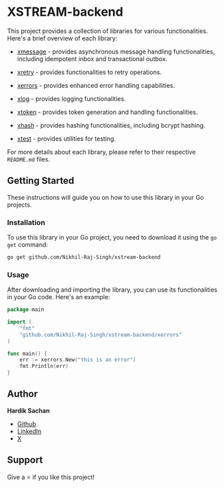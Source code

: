 # XSTREAM-backend

This project provides a collection of libraries for various functionalities. Here's a brief overview of each library:

- [xmessage](xmessage/README.md) - provides asynchronous message handling functionalities, including idempotent inbox and transactional outbox.

- [xretry](xretry/README.md) - provides functionalities to retry operations.

- [xerrors](xerrors/README.md) - provides enhanced error handling capabilities.

- [xlog](xlog/README.md) - provides logging functionalities.

- [xtoken](xtoken/README.md) - provides token generation and handling functionalities.

- [xhash](xhash/README.md) - provides hashing functionalities, including bcrypt hashing.

- [xtest](xtest/README.md) - provides utilities for testing.

For more details about each library, please refer to their respective `README.md` files.

## Getting Started

These instructions will guide you on how to use this library in your Go projects.

### Installation

To use this library in your Go project, you need to download it using the `go get` command:

```bash
go get github.com/Nikhil-Raj-Singh/xstream-backend
```

### Usage

After downloading and importing the library, you can use its functionalities in your Go code. Here's an example:

```go
package main

import (
    "fmt"
    "github.com/Nikhil-Raj-Singh/xstream-backend/xerrors"
)

func main() {
    err := xerrors.New("this is an error")
    fmt.Println(err)
}
```

## Author

**Hardik Sachan**

- [Github](https://github.com/Nikhil-Raj-Singh)
- [LinkedIn](https://www.linkedin.com/in/nikhil-raj-singh/)
- [X](https://x.com/nikhil-raj-singh)

## Support

Give a ⭐️ if you like this project!
